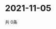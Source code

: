 # 2021-11-05
  共 0条

  <!-- BEGIN -->
  <!-- 最后更新时间Fri Nov 05 2021 13:12:35 GMT+0000 (Coordinated Universal Time) -->
  
  <!-- END -->
  
  